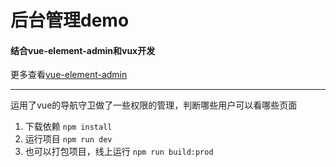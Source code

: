 # 后台管理demo
#### 结合vue-element-admin和vux开发
更多查看[vue-element-admin](https://panjiachen.github.io/vue-element-admin-site/zh/)
****
运用了vue的导航守卫做了一些权限的管理，判断哪些用户可以看哪些页面
1. 下载依赖
` npm install `
2. 运行项目
` npm run dev `
3. 也可以打包项目，线上运行
` npm run build:prod `